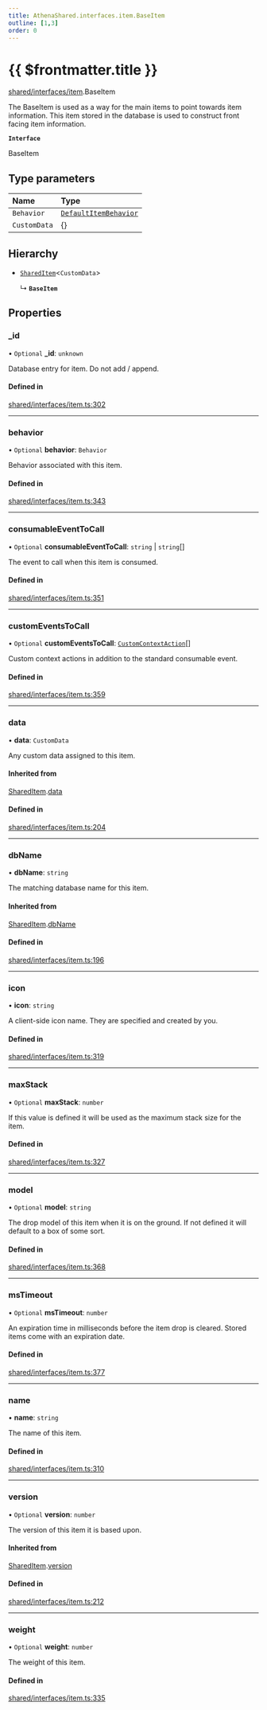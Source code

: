 ```yaml
---
title: AthenaShared.interfaces.item.BaseItem
outline: [1,3]
order: 0
---
```


# {{ $frontmatter.title }}


[shared/interfaces/item](../modules/shared_interfaces_item.md).BaseItem

The BaseItem is used as a way for the main items to point towards item information.
This item stored in the database is used to construct front facing item information.

**`Interface`**

BaseItem

## Type parameters

| Name | Type |
| :------ | :------ |
| `Behavior` | [`DefaultItemBehavior`](shared_interfaces_item_DefaultItemBehavior.md) |
| `CustomData` | {} |

## Hierarchy

- [`SharedItem`](shared_interfaces_item_SharedItem.md)<`CustomData`\>

  ↳ **`BaseItem`**

## Properties

### \_id

• `Optional` **\_id**: `unknown`

Database entry for item. Do not add / append.

#### Defined in

[shared/interfaces/item.ts:302](https://github.com/Stuyk/altv-athena/blob/e7d4753/src/core/shared/interfaces/item.ts#L302)

___

### behavior

• `Optional` **behavior**: `Behavior`

Behavior associated with this item.

#### Defined in

[shared/interfaces/item.ts:343](https://github.com/Stuyk/altv-athena/blob/e7d4753/src/core/shared/interfaces/item.ts#L343)

___

### consumableEventToCall

• `Optional` **consumableEventToCall**: `string` \| `string`[]

The event to call when this item is consumed.

#### Defined in

[shared/interfaces/item.ts:351](https://github.com/Stuyk/altv-athena/blob/e7d4753/src/core/shared/interfaces/item.ts#L351)

___

### customEventsToCall

• `Optional` **customEventsToCall**: [`CustomContextAction`](shared_interfaces_item_CustomContextAction.md)[]

Custom context actions in addition to the standard consumable event.

#### Defined in

[shared/interfaces/item.ts:359](https://github.com/Stuyk/altv-athena/blob/e7d4753/src/core/shared/interfaces/item.ts#L359)

___

### data

• **data**: `CustomData`

Any custom data assigned to this item.

#### Inherited from

[SharedItem](shared_interfaces_item_SharedItem.md).[data](shared_interfaces_item_SharedItem.md#data)

#### Defined in

[shared/interfaces/item.ts:204](https://github.com/Stuyk/altv-athena/blob/e7d4753/src/core/shared/interfaces/item.ts#L204)

___

### dbName

• **dbName**: `string`

The matching database name for this item.

#### Inherited from

[SharedItem](shared_interfaces_item_SharedItem.md).[dbName](shared_interfaces_item_SharedItem.md#dbName)

#### Defined in

[shared/interfaces/item.ts:196](https://github.com/Stuyk/altv-athena/blob/e7d4753/src/core/shared/interfaces/item.ts#L196)

___

### icon

• **icon**: `string`

A client-side icon name.
They are specified and created by you.

#### Defined in

[shared/interfaces/item.ts:319](https://github.com/Stuyk/altv-athena/blob/e7d4753/src/core/shared/interfaces/item.ts#L319)

___

### maxStack

• `Optional` **maxStack**: `number`

If this value is defined it will be used as the maximum stack size for the item.

#### Defined in

[shared/interfaces/item.ts:327](https://github.com/Stuyk/altv-athena/blob/e7d4753/src/core/shared/interfaces/item.ts#L327)

___

### model

• `Optional` **model**: `string`

The drop model of this item when it is on the ground.
If not defined it will default to a box of some sort.

#### Defined in

[shared/interfaces/item.ts:368](https://github.com/Stuyk/altv-athena/blob/e7d4753/src/core/shared/interfaces/item.ts#L368)

___

### msTimeout

• `Optional` **msTimeout**: `number`

An expiration time in milliseconds before the item drop is cleared.
Stored items come with an expiration date.

#### Defined in

[shared/interfaces/item.ts:377](https://github.com/Stuyk/altv-athena/blob/e7d4753/src/core/shared/interfaces/item.ts#L377)

___

### name

• **name**: `string`

The name of this item.

#### Defined in

[shared/interfaces/item.ts:310](https://github.com/Stuyk/altv-athena/blob/e7d4753/src/core/shared/interfaces/item.ts#L310)

___

### version

• `Optional` **version**: `number`

The version of this item it is based upon.

#### Inherited from

[SharedItem](shared_interfaces_item_SharedItem.md).[version](shared_interfaces_item_SharedItem.md#version)

#### Defined in

[shared/interfaces/item.ts:212](https://github.com/Stuyk/altv-athena/blob/e7d4753/src/core/shared/interfaces/item.ts#L212)

___

### weight

• `Optional` **weight**: `number`

The weight of this item.

#### Defined in

[shared/interfaces/item.ts:335](https://github.com/Stuyk/altv-athena/blob/e7d4753/src/core/shared/interfaces/item.ts#L335)
